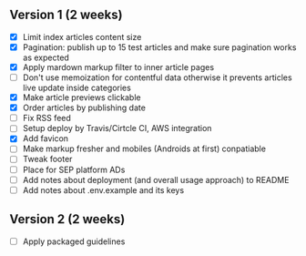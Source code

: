## Version 1 (2 weeks)
- [x] Limit index articles content size
- [x] Pagination: publish up to 15 test articles and make sure pagination works as expected
- [x] Apply mardown markup filter to inner article pages
- [ ] Don't use memoization for contentful data otherwise it prevents articles live update inside categories
- [x] Make article previews clickable
- [x] Order articles by publishing date
- [ ] Fix RSS feed
- [ ] Setup deploy by Travis/Cirtcle CI, AWS integration
- [x] Add favicon
- [ ] Make markup fresher and mobiles (Androids at first) conpatiable
- [ ] Tweak footer
- [ ] Place for SEP platform ADs
- [ ] Add notes about deployment (and overall usage approach) to README
- [ ] Add notes about .env.example and its keys

## Version 2 (2 weeks)
- [ ] Apply packaged guidelines
